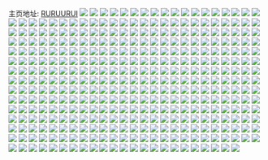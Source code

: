 主页地址: [RURUURUI](https://weibo.com/u/6495604325) 
![](https://wx4.sinaimg.cn/mw2000/0075ATpHly1h9gev0u6zoj315k1jgndc.jpg) 
![](https://wx4.sinaimg.cn/mw2000/0075ATpHly1h9gev0i9vyj31301g0h0a.jpg) 
![](https://wx4.sinaimg.cn/mw2000/0075ATpHly1h9fi9p43lwj332a2apx6p.jpg) 
![](https://wx4.sinaimg.cn/mw2000/0075ATpHly1h9fi9ofha2j30v815maq2.jpg) 
![](https://wx4.sinaimg.cn/mw2000/0075ATpHly1h9ficqicukj30k00zk7bw.jpg) 
![](https://wx4.sinaimg.cn/mw2000/0075ATpHly1h9fi9ti3mvj32dc35s1kz.jpg) 
![](https://wx4.sinaimg.cn/mw2000/0075ATpHly1h9fig0nlzuj30lc0sg0zo.jpg) 
![](https://wx4.sinaimg.cn/mw2000/0075ATpHly1h8zr3pfno5j32db35s1kz.jpg) 
![](https://wx4.sinaimg.cn/mw2000/0075ATpHly1h8zr3o1oxwj31z32mt4qq.jpg) 
![](https://wx4.sinaimg.cn/mw2000/0075ATpHly1h70kzd77mkj30u0140tj9.jpg) 
![](https://wx4.sinaimg.cn/mw2000/0075ATpHly1h6zgttte56j30u0140k4g.jpg) 
![](https://wx4.sinaimg.cn/mw2000/0075ATpHly1h6zgtsg96nj30u0142guv.jpg) 
![](https://wx4.sinaimg.cn/mw2000/0075ATpHly1h6x9oixzo0j30u0140grs.jpg) 
![](https://wx4.sinaimg.cn/mw2000/0075ATpHly1h6x9ojkvx0j30u014075u.jpg) 
![](https://wx4.sinaimg.cn/mw2000/0075ATpHly1h6x9ok5i6uj30u0140grb.jpg) 
![](https://wx4.sinaimg.cn/mw2000/0075ATpHly1h5pz56u6ymj316n1kw4qp.jpg) 
![](https://wx4.sinaimg.cn/mw2000/0075ATpHly1h5pz57lcquj32ai320qv5.jpg) 
![](https://wx4.sinaimg.cn/mw2000/0075ATpHly1h5pz5528f9j324v2uh4qq.jpg) 
![](https://wx4.sinaimg.cn/mw2000/0075ATpHly1h5mvpokhjdj32c03401kz.jpg) 
![](https://wx4.sinaimg.cn/mw2000/0075ATpHly1h5mvpuv697j32am3267wi.jpg) 
![](https://wx4.sinaimg.cn/mw2000/0075ATpHly1h5mvptkoclj33402c04qr.jpg) 
![](https://wx4.sinaimg.cn/mw2000/0075ATpHly1h5mvprx4ayj33402c0npe.jpg) 
![](https://wx4.sinaimg.cn/mw2000/0075ATpHly1h5dmc17aoxj31400u0n2y.jpg) 
![](https://wx4.sinaimg.cn/mw2000/0075ATpHly1h5d6k7o846j30u014079z.jpg) 
![](https://wx4.sinaimg.cn/mw2000/0075ATpHly1h4g6lctll7j32dc35s1l0.jpg) 
![](https://wx4.sinaimg.cn/mw2000/0075ATpHly1h4dpu5uogaj323u35snpd.jpg) 
![](https://wx4.sinaimg.cn/mw2000/0075ATpHly1h4dpua6qcej323u35snpd.jpg) 
![](https://wx4.sinaimg.cn/mw2000/0075ATpHly1h4dpucptwdj326x35skjl.jpg) 
![](https://wx4.sinaimg.cn/mw2000/0075ATpHly1h4dpu1pp8zj329b35snpd.jpg) 
![](https://wx4.sinaimg.cn/mw2000/0075ATpHly1h4dpuex5h5j328w35snpd.jpg) 
![](https://wx4.sinaimg.cn/mw2000/0075ATpHly1h4dpugsj3pj328z35snpd.jpg) 
![](https://wx4.sinaimg.cn/mw2000/0075ATpHly1h4dpu3nav0j325k35sqv5.jpg) 
![](https://wx4.sinaimg.cn/mw2000/0075ATpHly1h4dpu75mbsj323u35skjl.jpg) 
![](https://wx4.sinaimg.cn/mw2000/0075ATpHly1h4dpuigrkrj323u35snpd.jpg) 
![](https://wx4.sinaimg.cn/mw2000/0075ATpHly1h45s6843a7j30wi1yc1kx.jpg) 
![](https://wx4.sinaimg.cn/mw2000/0075ATpHly1h45s61cwpxj30wi1ychbl.jpg) 
![](https://wx4.sinaimg.cn/mw2000/0075ATpHly1h3qwp0twbjj32az32ne83.jpg) 
![](https://wx4.sinaimg.cn/mw2000/0075ATpHgy1gxyq5ql6g3j30u0140whk.jpg) 
![](https://wx4.sinaimg.cn/mw2000/0075ATpHgy1gxyq62j86vj30u013zgtj.jpg) 
![](https://wx4.sinaimg.cn/mw2000/0075ATpHgy1gxyq5nqlrvj30u0140105.jpg) 
![](https://wx4.sinaimg.cn/mw2000/0075ATpHgy1gxyq5nqlrvj30u0140105.jpg) 
![](https://wx4.sinaimg.cn/mw2000/0075ATpHgy1gxyq5j9iahj31400u0wu9.jpg) 
![](https://wx4.sinaimg.cn/mw2000/0075ATpHly1gynkqj3sm8j30u01400zi.jpg) 
![](https://wx4.sinaimg.cn/mw2000/0075ATpHgy1gy0vhvdogjj30u0140qc3.jpg) 
![](https://wx4.sinaimg.cn/mw2000/0075ATpHgy1gy0vhsx6m1j30u014018y.jpg) 
![](https://wx4.sinaimg.cn/mw2000/0075ATpHgy1gxyq5b13yej30u01407b8.jpg) 
![](https://wx4.sinaimg.cn/mw2000/0075ATpHly1gxwenyutm2j30u00u0dq5.jpg) 
![](https://wx4.sinaimg.cn/mw2000/0075ATpHly1gxwemhf59yj30u00u0jxj.jpg) 
![](https://wx4.sinaimg.cn/mw2000/0075ATpHly1gxwemu3smnj31400u0alg.jpg) 
![](https://wx4.sinaimg.cn/mw2000/0075ATpHly1gxwemnot4pj30u014046h.jpg) 
![](https://wx4.sinaimg.cn/mw2000/0075ATpHly1gxwenmxxarj30u01407dw.jpg) 
![](https://wx4.sinaimg.cn/mw2000/0075ATpHly1gxwemcl503j30u0140146.jpg) 
![](https://wx4.sinaimg.cn/mw2000/0075ATpHly1gxwenbqa5vj30u00u0jz7.jpg) 
![](https://wx4.sinaimg.cn/mw2000/0075ATpHly1gxwen2akbtj31400u0ak3.jpg) 
![](https://wx4.sinaimg.cn/mw2000/0075ATpHly1gxwem8zvjsj31400u0tjx.jpg) 
![](https://wx4.sinaimg.cn/mw2000/0075ATpHly1gxwem6jpnrj31400u0125.jpg) 
![](https://wx4.sinaimg.cn/mw2000/0075ATpHly1gxwemqzw48j30u0140qez.jpg) 
![](https://wx4.sinaimg.cn/mw2000/0075ATpHly1gxwemff6y6j31400u0tjm.jpg) 
![](https://wx4.sinaimg.cn/mw2000/0075ATpHly1gxwem4jr51j30u00u0jwp.jpg) 
![](https://wx4.sinaimg.cn/mw2000/0075ATpHly1gxwem2cdbej31400u0dp5.jpg) 
![](https://wx4.sinaimg.cn/mw2000/0075ATpHly1gxwemlsiy9j30u01407jm.jpg) 
![](https://wx4.sinaimg.cn/mw2000/0075ATpHly1gxpd7xyjwuj31o0280e81.jpg) 
![](https://wx4.sinaimg.cn/mw2000/0075ATpHly1gxpd7w8lloj30nz16mwt9.jpg) 
![](https://wx4.sinaimg.cn/mw2000/0075ATpHly1gxpd80x3vbj31mu26g4qr.jpg) 
![](https://wx4.sinaimg.cn/mw2000/0075ATpHly1gxm4ijytdsj30u00u0gra.jpg) 
![](https://wx4.sinaimg.cn/mw2000/0075ATpHly1gx7nsgc589j31400u0493.jpg) 
![](https://wx4.sinaimg.cn/mw2000/0075ATpHly1gx7nshu78rj30u0140dly.jpg) 
![](https://wx4.sinaimg.cn/mw2000/0075ATpHly1gx7nt449hmj30u0140n34.jpg) 
![](https://wx4.sinaimg.cn/mw2000/0075ATpHly1gy5ivqrja6j31400u0tli.jpg) 
![](https://wx4.sinaimg.cn/mw2000/0075ATpHly1gx10fxdh4vj30u014010g.jpg) 
![](https://wx4.sinaimg.cn/mw2000/0075ATpHly1gwxni34b4bj30u0140tg6.jpg) 
![](https://wx4.sinaimg.cn/mw2000/0075ATpHly1gwktownlchj30u0140tg3.jpg) 
![](https://wx4.sinaimg.cn/mw2000/0075ATpHly1gwktp23rjqj30u0140qah.jpg) 
![](https://wx4.sinaimg.cn/mw2000/0075ATpHly1gwktp5xva6j30u0140ahv.jpg) 
![](https://wx4.sinaimg.cn/mw2000/0075ATpHly1h9fhj4siczj30u0140wlq.jpg) 
![](https://wx4.sinaimg.cn/mw2000/0075ATpHly1gwjt44qkhdj30u0140103.jpg) 
![](https://wx4.sinaimg.cn/mw2000/0075ATpHly1gwjt45gkzdj30u014045f.jpg) 
![](https://wx4.sinaimg.cn/mw2000/0075ATpHly1gwjt443xlsj30u0140jya.jpg) 
![](https://wx4.sinaimg.cn/mw2000/0075ATpHly1gwjt45zbygj30u0140gsa.jpg) 
![](https://wx4.sinaimg.cn/mw2000/0075ATpHly1gvyn76q2o8j30u00u07d5.jpg) 
![](https://wx4.sinaimg.cn/mw2000/0075ATpHly1gw25i3p5xdj30ue0u0aif.jpg) 
![](https://wx4.sinaimg.cn/mw2000/0075ATpHly1gw25i4xhdvj30u40u00zh.jpg) 
![](https://wx4.sinaimg.cn/mw2000/0075ATpHly1gw25i669uuj31400u0tgb.jpg) 
![](https://wx4.sinaimg.cn/mw2000/0075ATpHly1gw25hvxc7aj30u00u0agv.jpg) 
![](https://wx4.sinaimg.cn/mw2000/0075ATpHly1gw2d8dl09nj30u0140q8v.jpg) 
![](https://wx4.sinaimg.cn/mw2000/0075ATpHly1gu1oruv2kkj61ud1ude8202.jpg) 
![](https://wx4.sinaimg.cn/mw2000/0075ATpHly1gu1orx9zupj625r25r7wi02.jpg) 
![](https://wx4.sinaimg.cn/mw2000/0075ATpHly1gw2d8dl09nj30u0140q8v.jpg) 
![](https://wx4.sinaimg.cn/mw2000/0075ATpHly1h3hta5fhxsj30u0140qbm.jpg) 
![](https://wx4.sinaimg.cn/mw2000/0075ATpHly1h3hta5p5jcj30u00u0tej.jpg) 
![](https://wx4.sinaimg.cn/mw2000/0075ATpHly1h3hta69uruj30u00u0wks.jpg) 
![](https://wx4.sinaimg.cn/mw2000/0075ATpHly1h3htbpf9e4j30u0140qbv.jpg) 
![](https://wx4.sinaimg.cn/mw2000/0075ATpHly1gu1oruv2kkj61ud1ude8202.jpg) 
![](https://wx4.sinaimg.cn/mw2000/0075ATpHly1h3hta605w8j30u00u07a4.jpg) 
![](https://wx4.sinaimg.cn/mw2000/0075ATpHly1gu1orx9zupj625r25r7wi02.jpg) 
![](https://wx4.sinaimg.cn/mw2000/0075ATpHly1gu1oy5ss49j62c03401l002.jpg) 
![](https://wx4.sinaimg.cn/mw2000/0075ATpHly1gu1p4sp1wtj61o0280u0x02.jpg) 
![](https://wx4.sinaimg.cn/mw2000/0075ATpHly1gwbco63wh8j30u00u0qba.jpg) 
![](https://wx4.sinaimg.cn/mw2000/0075ATpHly1gwbco6uid1j31400u0dod.jpg) 
![](https://wx4.sinaimg.cn/mw2000/0075ATpHly1gwbcs1fhd4j30u00u0afs.jpg) 
![](https://wx4.sinaimg.cn/mw2000/0075ATpHly1gwbco7tbnqj30u014112u.jpg) 
![](https://wx4.sinaimg.cn/mw2000/0075ATpHly1gtsch7hp71j60fn0fndhz02.jpg) 
![](https://wx4.sinaimg.cn/mw2000/0075ATpHly1gsorfbtjcwj32ds1scu0x.jpg) 
![](https://wx4.sinaimg.cn/mw2000/0075ATpHly1gsorf2yfbbj33402c0npf.jpg) 
![](https://wx4.sinaimg.cn/mw2000/0075ATpHly1gsoreiv2pkj626v1n5npd02.jpg) 
![](https://wx4.sinaimg.cn/mw2000/0075ATpHly1gsorenx64oj30sg13f1d5.jpg) 
![](https://wx4.sinaimg.cn/mw2000/0075ATpHly1gsorf83jwyj33402c01l0.jpg) 
![](https://wx4.sinaimg.cn/mw2000/0075ATpHly1gsorepq91rj30sg1tp1kx.jpg) 
![](https://wx4.sinaimg.cn/mw2000/0075ATpHly1gsoreslp1wj30sg16nncu.jpg) 
![](https://wx4.sinaimg.cn/mw2000/0075ATpHly1gsorersahij30sg1rz1kx.jpg) 
![](https://wx4.sinaimg.cn/mw2000/0075ATpHly1gsoremrtkkj30sg4a2b2a.jpg) 
![](https://wx4.sinaimg.cn/mw2000/0075ATpHly1gseo74s618j32c0340e87.jpg) 
![](https://wx4.sinaimg.cn/mw2000/0075ATpHly1gseo7bxb6ej32c0340kjr.jpg) 
![](https://wx4.sinaimg.cn/mw2000/0075ATpHly1gvru5y2ljoj31900u079y.jpg) 
![](https://wx4.sinaimg.cn/mw2000/0075ATpHly1gvru5zf6lpj30u01404c7.jpg) 
![](https://wx4.sinaimg.cn/mw2000/0075ATpHly1gvru5xa9kij30u00u0jw9.jpg) 
![](https://wx4.sinaimg.cn/mw2000/0075ATpHly1grpqeraepdj30n00oxq8t.jpg) 
![](https://wx4.sinaimg.cn/mw2000/0075ATpHly1grpqes2ga2j30n00n0whn.jpg) 
![](https://wx4.sinaimg.cn/mw2000/0075ATpHly1grpqet1a92j30n00n0778.jpg) 
![](https://wx4.sinaimg.cn/mw2000/0075ATpHly1grpqeqfjzyj30n00n076m.jpg) 
![](https://wx4.sinaimg.cn/mw2000/0075ATpHly1gvuc1009i9j30mq0mqju4.jpg) 
![](https://wx4.sinaimg.cn/mw2000/0075ATpHgy1grbegv77aej32c0340hdz.jpg) 
![](https://wx4.sinaimg.cn/mw2000/0075ATpHgy1grbeljvk2bj3242242qvg.jpg) 
![](https://wx4.sinaimg.cn/mw2000/0075ATpHgy1grbenm3tivj322f2r8x6z.jpg) 
![](https://wx4.sinaimg.cn/mw2000/0075ATpHgy1grbeg0pgb2j30sg16okjl.jpg) 
![](https://wx4.sinaimg.cn/mw2000/0075ATpHly1gq7w08bswwj33402c04h9.jpg) 
![](https://wx4.sinaimg.cn/mw2000/0075ATpHly1gq7w01bnt6j33402c0npn.jpg) 
![](https://wx4.sinaimg.cn/mw2000/0075ATpHly1gvru1f01hxj30u00u07ay.jpg) 
![](https://wx4.sinaimg.cn/mw2000/0075ATpHly1gq7vyi1gsjj32yo1o0qv8.jpg) 
![](https://wx4.sinaimg.cn/mw2000/0075ATpHly1gq7vytv563j32c02c0e89.jpg) 
![](https://wx4.sinaimg.cn/mw2000/0075ATpHly1gq7wnm6568j32yo1o0npk.jpg) 
![](https://wx4.sinaimg.cn/mw2000/0075ATpHly1gq0wuj6so5j30n025ntlh.jpg) 
![](https://wx4.sinaimg.cn/mw2000/0075ATpHly1gq0wuon6i9j30n02il17i.jpg) 
![](https://wx4.sinaimg.cn/mw2000/0075ATpHly1gprzd5iu5zj333w340npk.jpg) 
![](https://wx4.sinaimg.cn/mw2000/0075ATpHly1gprzek5dntj32c02c0npd.jpg) 
![](https://wx4.sinaimg.cn/mw2000/0075ATpHly1gprzdelbetj31o02801l1.jpg) 
![](https://wx4.sinaimg.cn/mw2000/0075ATpHly1gprze1s654j32c02c01la.jpg) 
![](https://wx4.sinaimg.cn/mw2000/0075ATpHly1gprzcvtmctj31o01o0u0z.jpg) 
![](https://wx4.sinaimg.cn/mw2000/0075ATpHly1gprzee898gj32c02c0u19.jpg) 
![](https://wx4.sinaimg.cn/mw2000/0075ATpHly1gqgqw9vhfcj32802yob2g.jpg) 
![](https://wx4.sinaimg.cn/mw2000/0075ATpHly1gprzgizmurj32c02c0b2h.jpg) 
![](https://wx4.sinaimg.cn/mw2000/0075ATpHly1gprzdnzcqaj323q2szx6v.jpg) 
![](https://wx4.sinaimg.cn/mw2000/0075ATpHly1gp89ube9qsj314v0n0kd9.jpg) 
![](https://wx4.sinaimg.cn/mw2000/0075ATpHly1gp89ud2hwij314w0n0nkz.jpg) 
![](https://wx4.sinaimg.cn/mw2000/0075ATpHly1gp89ues7qvj314v0n0e30.jpg) 
![](https://wx4.sinaimg.cn/mw2000/0075ATpHly1gp89ugvh02j314l0mukcx.jpg) 
![](https://wx4.sinaimg.cn/mw2000/0075ATpHly1grg0uxlp2rj30iq0m8ju2.jpg) 
![](https://wx4.sinaimg.cn/mw2000/0075ATpHly1gnprjeubmej33242alnpe.jpg) 
![](https://wx4.sinaimg.cn/mw2000/0075ATpHly1gnpriwhf1oj32ds2ds4ir.jpg) 
![](https://wx4.sinaimg.cn/mw2000/0075ATpHly1growvq92b9j331k1pm4qq.jpg) 
![](https://wx4.sinaimg.cn/mw2000/0075ATpHly1gmmip4qrqdj31rr1rr1kx.jpg) 
![](https://wx4.sinaimg.cn/mw2000/0075ATpHly1gmsw7qsqzij30n00n141o.jpg) 
![](https://wx4.sinaimg.cn/mw2000/0075ATpHly1go8bf54x67j323u35snpd.jpg) 
![](https://wx4.sinaimg.cn/mw2000/0075ATpHly1growvguwj4j61sc2dskjl02.jpg) 
![](https://wx4.sinaimg.cn/mw2000/0075ATpHly1gm7hitz6ztj31c92dshdt.jpg) 
![](https://wx4.sinaimg.cn/mw2000/0075ATpHly1glzntke4j0j32c03407wh.jpg) 
![](https://wx4.sinaimg.cn/mw2000/0075ATpHly1glsgrqxrfcj325s1mcnlg.jpg) 
![](https://wx4.sinaimg.cn/mw2000/0075ATpHly1glsgrucer7j32c0340qv5.jpg) 
![](https://wx4.sinaimg.cn/mw2000/0075ATpHly1grxad53qxpj32c02c0x6p.jpg) 
![](https://wx4.sinaimg.cn/mw2000/0075ATpHly1grxabxwff5j32c02c0kjm.jpg) 
![](https://wx4.sinaimg.cn/mw2000/0075ATpHly1go8bm19pmmj31sc2ds7wh.jpg) 
![](https://wx4.sinaimg.cn/mw2000/0075ATpHly1go8bm2np50j32c02c0b29.jpg) 
![](https://wx4.sinaimg.cn/mw2000/0075ATpHly1grxabdfd0sj33402c0kjl.jpg) 
![](https://wx4.sinaimg.cn/mw2000/0075ATpHly1gpxhi9bj26j30n00uodnr.jpg) 
![](https://wx4.sinaimg.cn/mw2000/0075ATpHly1grxac8iuvhj32ds1sg4qp.jpg) 
![](https://wx4.sinaimg.cn/mw2000/0075ATpHly1go8ceges1ej30mz0mzadu.jpg) 
![](https://wx4.sinaimg.cn/mw2000/0075ATpHly1go8celltu7j323f23fhdv.jpg) 
![](https://wx4.sinaimg.cn/mw2000/0075ATpHly1go8cem8179j3112112dqd.jpg) 
![](https://wx4.sinaimg.cn/mw2000/0075ATpHly1gkgnm83dujj325p2vmhdu.jpg) 
![](https://wx4.sinaimg.cn/mw2000/0075ATpHly1go8dgwwwdpj30n00yin8z.jpg) 
![](https://wx4.sinaimg.cn/mw2000/0075ATpHly1gjw7w4slzyj32c02c07wj.jpg) 
![](https://wx4.sinaimg.cn/mw2000/0075ATpHly1go8c0vo14vj33272anb2c.jpg) 
![](https://wx4.sinaimg.cn/mw2000/0075ATpHly1go8bzj4ujuj32c02c0qv6.jpg) 
![](https://wx4.sinaimg.cn/mw2000/0075ATpHly1gjw7vj7ljfj32c02c0b2b.jpg) 
![](https://wx4.sinaimg.cn/mw2000/0075ATpHly1go8bzq3qcnj32c02c04qr.jpg) 
![](https://wx4.sinaimg.cn/mw2000/0075ATpHly1gjw7wb8m9qj32lw2lwu0y.jpg) 
![](https://wx4.sinaimg.cn/mw2000/0075ATpHly1gpxhd63wbpj324y24yx6p.jpg) 
![](https://wx4.sinaimg.cn/mw2000/0075ATpHly1gpxhhkp2wfj32c02c0npe.jpg) 
![](https://wx4.sinaimg.cn/mw2000/0075ATpHly1gjvz2ftk0zj30ef06h74k.jpg) 
![](https://wx4.sinaimg.cn/mw2000/0075ATpHly1gj0euyfcz0j32c02c0h4p.jpg) 
![](https://wx4.sinaimg.cn/mw2000/0075ATpHly1gj0euwpyduj31ho1zku0x.jpg) 
![](https://wx4.sinaimg.cn/mw2000/0075ATpHly1gj0euxtrkpj32sq23hkjm.jpg) 
![](https://wx4.sinaimg.cn/mw2000/0075ATpHly1gpxgyul1ofj31ea1v24qq.jpg) 
![](https://wx4.sinaimg.cn/mw2000/0075ATpHly1gpxgyxu9ayj30n00zodu4.jpg) 
![](https://wx4.sinaimg.cn/mw2000/0075ATpHly1gj0ev0fg7zj30n01dsgsn.jpg) 
![](https://wx4.sinaimg.cn/mw2000/0075ATpHly1gj0ev3pciij32bb333x6r.jpg) 
![](https://wx4.sinaimg.cn/mw2000/0075ATpHly1gj0euz82ecj31gx1zknpd.jpg) 
![](https://wx4.sinaimg.cn/mw2000/0075ATpHly1gj0euvv67aj32uh24vb29.jpg) 
![](https://wx4.sinaimg.cn/mw2000/0075ATpHgy1gitg5nlszsj32c0340npe.jpg) 
![](https://wx4.sinaimg.cn/mw2000/0075ATpHgy1gitg7tetrij30n022s1hg.jpg) 
![](https://wx4.sinaimg.cn/mw2000/0075ATpHgy1gitg66fevnj333y2bykjn.jpg) 
![](https://wx4.sinaimg.cn/mw2000/0075ATpHgy1gitg38rfbhj32wd2wdb2c.jpg) 
![](https://wx4.sinaimg.cn/mw2000/0075ATpHgy1gitg3jhyxsj32wu26mu0y.jpg) 
![](https://wx4.sinaimg.cn/mw2000/0075ATpHgy1gitg3wcvj5j3340340npg.jpg) 
![](https://wx4.sinaimg.cn/mw2000/0075ATpHgy1gitg4xqmtxj32c03404qr.jpg) 
![](https://wx4.sinaimg.cn/mw2000/0075ATpHgy1gitg7patuxj30n02xgb29.jpg) 
![](https://wx4.sinaimg.cn/mw2000/0075ATpHgy1gitg5balrgj32c0340b2b.jpg) 
![](https://wx4.sinaimg.cn/mw2000/0075ATpHly1go8dbslwtmj33te2v51l1.jpg) 
![](https://wx4.sinaimg.cn/mw2000/0075ATpHly1go8dbp8wf7j342f31zb2d.jpg) 
![](https://wx4.sinaimg.cn/mw2000/0075ATpHly1go8dbn4frwj33402c04qr.jpg) 
![](https://wx4.sinaimg.cn/mw2000/0075ATpHgy1giqhn5d7x1j32bj2bjhdu.jpg) 
![](https://wx4.sinaimg.cn/mw2000/0075ATpHly1go8d5mgy19j32ds1sc1kx.jpg) 
![](https://wx4.sinaimg.cn/mw2000/0075ATpHly1go8d5smibuj32c0340npf.jpg) 
![](https://wx4.sinaimg.cn/mw2000/0075ATpHly1gia90l8jmij324u24uu0x.jpg) 
![](https://wx4.sinaimg.cn/mw2000/0075ATpHly1gia90nggxlj32c02c04qs.jpg) 
![](https://wx4.sinaimg.cn/mw2000/0075ATpHly1gia90sjc2oj32o82o8az7.jpg) 
![](https://wx4.sinaimg.cn/mw2000/0075ATpHly1gintop946nj30n01a0api.jpg) 
![](https://wx4.sinaimg.cn/mw2000/0075ATpHly1gia90v0o1wj31a81a8qkx.jpg) 
![](https://wx4.sinaimg.cn/mw2000/0075ATpHly1gia90zpky2j32c03404qr.jpg) 
![](https://wx4.sinaimg.cn/mw2000/0075ATpHly1grx9zm13juj30zu0zu4m3.jpg) 
![](https://wx4.sinaimg.cn/mw2000/0075ATpHly1grx9yne6rij32c02c0hdv.jpg) 
![](https://wx4.sinaimg.cn/mw2000/0075ATpHly1grx9z4fpkgj32c02c0x6s.jpg) 
![](https://wx4.sinaimg.cn/mw2000/0075ATpHly1gqfbn9p5f1j31sc2ds4qr.jpg) 
![](https://wx4.sinaimg.cn/mw2000/0075ATpHly1grx9y9jsxvj31ne1ne1kx.jpg) 
![](https://wx4.sinaimg.cn/mw2000/0075ATpHly1ghc026b9wuj30ja0pr0xj.jpg) 
![](https://wx4.sinaimg.cn/mw2000/0075ATpHly1gqfbo5n3adj30n00h9q6n.jpg) 
![](https://wx4.sinaimg.cn/mw2000/0075ATpHly1gqfbpbshuyj32c02c0nph.jpg) 
![](https://wx4.sinaimg.cn/mw2000/0075ATpHly1grx9zj4jwuj32c02c0kjp.jpg) 
![](https://wx4.sinaimg.cn/mw2000/0075ATpHly1getowniip5j30k10k178m.jpg) 
![](https://wx4.sinaimg.cn/mw2000/0075ATpHly1geot8xe7m4j30et08c0tc.jpg) 
![](https://wx4.sinaimg.cn/mw2000/0075ATpHly1geot8x2krhj30bp06ldg6.jpg) 
![](https://wx4.sinaimg.cn/mw2000/0075ATpHly1geot8y2pimj30h509n757.jpg) 
![](https://wx4.sinaimg.cn/mw2000/0075ATpHly1gfetwkyilsj31v31ho1ky.jpg) 
![](https://wx4.sinaimg.cn/mw2000/0075ATpHly1geoteat6vij31a01a0qby.jpg) 
![](https://wx4.sinaimg.cn/mw2000/0075ATpHly1geoteae0irj31v31hohdt.jpg) 
![](https://wx4.sinaimg.cn/mw2000/0075ATpHly1geot8yd2gpj30f308hgm8.jpg) 
![](https://wx4.sinaimg.cn/mw2000/0075ATpHly1geot8xqrk5j30cp075mxp.jpg) 
![](https://wx4.sinaimg.cn/mw2000/0075ATpHly1gfar3odv3nj32c02c0u0z.jpg) 
![](https://wx4.sinaimg.cn/mw2000/0075ATpHly1geb60h5sllj31kw1kw1aa.jpg) 
![](https://wx4.sinaimg.cn/mw2000/0075ATpHly1gej77c0cdyj32uy257kjl.jpg) 
![](https://wx4.sinaimg.cn/mw2000/0075ATpHly1gekl4yom8cj31kw1kwqg8.jpg) 
![](https://wx4.sinaimg.cn/mw2000/0075ATpHly1grx9u4nc41j30i60a8dh4.jpg) 
![](https://wx4.sinaimg.cn/mw2000/0075ATpHly1grx9u738nbj31q11dmb29.jpg) 
![](https://wx4.sinaimg.cn/mw2000/0075ATpHly1grx9u493c1j30hm09xgmw.jpg) 
![](https://wx4.sinaimg.cn/mw2000/0075ATpHly1ge3wzsmel7j320i2ooe82.jpg) 
![](https://wx4.sinaimg.cn/mw2000/0075ATpHly1gbki1xi2u7j30u00u07e2.jpg) 
![](https://wx4.sinaimg.cn/mw2000/0075ATpHly1gbki20wnzmj32sd23anpe.jpg) 
![](https://wx4.sinaimg.cn/mw2000/0075ATpHly1gbki1yb12jj31ri29r4hp.jpg) 
![](https://wx4.sinaimg.cn/mw2000/0075ATpHly1gchf0yccs2j30u00u0tds.jpg) 
![](https://wx4.sinaimg.cn/mw2000/0075ATpHly1gchf0tokloj314k0mtgul.jpg) 
![](https://wx4.sinaimg.cn/mw2000/0075ATpHly1gchf0xsoqoj32c02c04qq.jpg) 
![](https://wx4.sinaimg.cn/mw2000/0075ATpHly1gawmynzmgpj30u00u0q8h.jpg) 
![](https://wx4.sinaimg.cn/mw2000/0075ATpHly1gawmyore36j31o01o04qp.jpg) 
![](https://wx4.sinaimg.cn/mw2000/0075ATpHly1gawmytlkefj32c02c0hdt.jpg) 
![](https://wx4.sinaimg.cn/mw2000/0075ATpHly1gchf0ubm05j30u00u0tkr.jpg) 
![](https://wx4.sinaimg.cn/mw2000/0075ATpHly1gawmyv4s8dj32c02c0kjm.jpg) 
![](https://wx4.sinaimg.cn/mw2000/0075ATpHly1gddmcod1ryj327e2xvhdu.jpg) 
![](https://wx4.sinaimg.cn/mw2000/0075ATpHly1gaq5pw5kemj30u00u010r.jpg) 
![](https://wx4.sinaimg.cn/mw2000/0075ATpHly1gamwchwunwj30u00u0wip.jpg) 
![](https://wx4.sinaimg.cn/mw2000/0075ATpHly1gamwcin7ksj30u00u07ah.jpg) 
![](https://wx4.sinaimg.cn/mw2000/0075ATpHly1gbayasm040j30u00u047t.jpg) 
![](https://wx4.sinaimg.cn/mw2000/0075ATpHly1gbayavckv1j31hc0u0wsg.jpg) 
![](https://wx4.sinaimg.cn/mw2000/0075ATpHly1gbayark4y0j31400u0e0e.jpg) 
![](https://wx4.sinaimg.cn/mw2000/0075ATpHly1go8ee4tsdzj30n012s11t.jpg) 
![](https://wx4.sinaimg.cn/mw2000/0075ATpHly1gbayapiuyjj30u00u0tg0.jpg) 
![](https://wx4.sinaimg.cn/mw2000/0075ATpHly1gbayaxy6s2j30u00u07ee.jpg) 
![](https://wx4.sinaimg.cn/mw2000/0075ATpHly1gadjb2oysfj31o01o0b29.jpg) 
![](https://wx4.sinaimg.cn/mw2000/0075ATpHly1gadjb3skuxj31o01o07wh.jpg) 
![](https://wx4.sinaimg.cn/mw2000/0075ATpHly1gadjb4zc4ij31o01o01kx.jpg) 
![](https://wx4.sinaimg.cn/mw2000/0075ATpHly1gadjb7lgbmj31o01o07wh.jpg) 
![](https://wx4.sinaimg.cn/mw2000/0075ATpHly1gadjb63vbtj31o01o0b29.jpg) 
![](https://wx4.sinaimg.cn/mw2000/0075ATpHly1gadjb9yh9mj31o01o01kx.jpg) 
![](https://wx4.sinaimg.cn/mw2000/0075ATpHly1gadjbb1f7jj31o01o07wh.jpg) 
![](https://wx4.sinaimg.cn/mw2000/0075ATpHly1gadjb12awqj31o01o07wh.jpg) 
![](https://wx4.sinaimg.cn/mw2000/0075ATpHly1gadjb8q7odj31o01o07wh.jpg) 
![](https://wx4.sinaimg.cn/mw2000/0075ATpHly1gaqodzs3fdj31hc0u07gf.jpg) 
![](https://wx4.sinaimg.cn/mw2000/0075ATpHly1ga2k7xcgzgj31hd0u0wqo.jpg) 
![](https://wx4.sinaimg.cn/mw2000/0075ATpHly1gchf8sienaj32c02c0hdv.jpg) 
![](https://wx4.sinaimg.cn/mw2000/0075ATpHly1gaqglfevsmj31hc0u0tcq.jpg) 
![](https://wx4.sinaimg.cn/mw2000/0075ATpHly1gchf8pi0opj32wx1n1b2a.jpg) 
![](https://wx4.sinaimg.cn/mw2000/0075ATpHly1gahoimuirtj30u00u0wjw.jpg) 
![](https://wx4.sinaimg.cn/mw2000/0075ATpHly1gaqoeffmvtj30mz0cxjtk.jpg) 
![](https://wx4.sinaimg.cn/mw2000/0075ATpHly1gbawwrx65tj30mo0cr76a.jpg) 
![](https://wx4.sinaimg.cn/mw2000/0075ATpHly1gvubvc71bsj30u0140wmi.jpg) 
![](https://wx4.sinaimg.cn/mw2000/0075ATpHly1gc94zf283kj32b032pb2a.jpg) 
![](https://wx4.sinaimg.cn/mw2000/0075ATpHly1gaqtune55oj30u00u0115.jpg) 
![](https://wx4.sinaimg.cn/mw2000/0075ATpHly1gc94zamh2oj333b1qm7wi.jpg) 
![](https://wx4.sinaimg.cn/mw2000/0075ATpHly1gvubvyo08gj30u0140jzs.jpg) 
![](https://wx4.sinaimg.cn/mw2000/0075ATpHly1g9k2j1uzwzj30n01x0198.jpg) 
![](https://wx4.sinaimg.cn/mw2000/0075ATpHly1g9k2j4oajlj30u00u0woo.jpg) 
![](https://wx4.sinaimg.cn/mw2000/0075ATpHly1g9mc11mzarj30u00u0thm.jpg) 
![](https://wx4.sinaimg.cn/mw2000/0075ATpHly1g9c7tbdpb3j30u00u0tg8.jpg) 
![](https://wx4.sinaimg.cn/mw2000/0075ATpHly1g9c7t7u4y6j30n00yi47s.jpg) 
![](https://wx4.sinaimg.cn/mw2000/0075ATpHly1g9c7t8i7atj31400u0dr8.jpg) 
![](https://wx4.sinaimg.cn/mw2000/0075ATpHly1ganb55exbmj31400u07cl.jpg) 
![](https://wx4.sinaimg.cn/mw2000/0075ATpHly1g9etjvy4zcj30n01fsn9h.jpg) 
![](https://wx4.sinaimg.cn/mw2000/0075ATpHly1g9c7t7322xj31hc0u0gzu.jpg) 
![](https://wx4.sinaimg.cn/mw2000/0075ATpHly1g9c7t98iwqj31400u012x.jpg) 
![](https://wx4.sinaimg.cn/mw2000/0075ATpHly1g9c7t67h2zj31400u0gsi.jpg) 
![](https://wx4.sinaimg.cn/mw2000/0075ATpHly1g9c987ad4kj31400u07f8.jpg) 
![](https://wx4.sinaimg.cn/mw2000/0075ATpHly1g9aptxf550j30n00pwjzd.jpg) 
![](https://wx4.sinaimg.cn/mw2000/0075ATpHly1g9apsk8qdtj30n00pwtg7.jpg) 
![](https://wx4.sinaimg.cn/mw2000/0075ATpHly1g9cfdzb9axj30n012uwp9.jpg) 
![](https://wx4.sinaimg.cn/mw2000/0075ATpHly1g9jiuh9l57j30m809qmyu.jpg) 
![](https://wx4.sinaimg.cn/mw2000/0075ATpHly1g9ckbyqmtaj30n00yi77l.jpg) 
![](https://wx4.sinaimg.cn/mw2000/0075ATpHly1g9apsnpxsbj30u00u0qb6.jpg) 
![](https://wx4.sinaimg.cn/mw2000/0075ATpHly1g9jiuh9l57j30m809qmyu.jpg) 
![](https://wx4.sinaimg.cn/mw2000/0075ATpHly1g9mh2vd2moj31hc0u0qgf.jpg) 
![](https://wx4.sinaimg.cn/mw2000/0075ATpHly1g9cflpftkmj30n02h3wzw.jpg) 
![](https://wx4.sinaimg.cn/mw2000/0075ATpHly1gbaxtbwep4j30u00u012p.jpg) 
![](https://wx4.sinaimg.cn/mw2000/0075ATpHly1g9lbn0zr1yj30u00u0jzz.jpg) 
![](https://wx4.sinaimg.cn/mw2000/0075ATpHly1gbccrz1hemj30u00u0gry.jpg) 
![](https://wx4.sinaimg.cn/mw2000/0075ATpHly1gc01v7s3tbj30u00u0451.jpg) 
![](https://wx4.sinaimg.cn/mw2000/0075ATpHly1gbaxtckb0fj30u00u0gtw.jpg) 
![](https://wx4.sinaimg.cn/mw2000/0075ATpHly1gbccry95g8j30u00u0wok.jpg) 
![](https://wx4.sinaimg.cn/mw2000/0075ATpHly1g8goxzuyt8j30qo0f4q4b.jpg) 
![](https://wx4.sinaimg.cn/mw2000/0075ATpHly1gwbd3y2cg3j30u0140tjc.jpg) 
![](https://wx4.sinaimg.cn/mw2000/0075ATpHly1gwbd3s3m16j30u0140121.jpg) 
![](https://wx4.sinaimg.cn/mw2000/0075ATpHly1g8goy1ie9wj30n0370khm.jpg) 
![](https://wx4.sinaimg.cn/mw2000/0075ATpHly1g7sd2gov92j30u00u0tbu.jpg) 
![](https://wx4.sinaimg.cn/mw2000/0075ATpHly1g7sd2ekkibj30jw0jvacm.jpg) 
![](https://wx4.sinaimg.cn/mw2000/0075ATpHly1g7sdb7sr9zj30u00u0dlh.jpg) 
![](https://wx4.sinaimg.cn/mw2000/0075ATpHly1g7sd7mtevzj30u00u0dlf.jpg) 
![](https://wx4.sinaimg.cn/mw2000/0075ATpHly1g7sd2g04grj30u00u0ag9.jpg) 
![](https://wx4.sinaimg.cn/mw2000/0075ATpHly1g7sd2flx5dj30ku1qi7da.jpg) 
![](https://wx4.sinaimg.cn/mw2000/0075ATpHly1g8uoaiskz7j30u00u0ahr.jpg) 
![](https://wx4.sinaimg.cn/mw2000/0075ATpHly1g7sd2e6jxmj30tk0gnwiz.jpg) 
![](https://wx4.sinaimg.cn/mw2000/0075ATpHly1g7sd2f9n6mj30s51e1qdj.jpg) 
![](https://wx4.sinaimg.cn/mw2000/0075ATpHly1g7pm4rzl1aj30rs1jktqg.jpg) 
![](https://wx4.sinaimg.cn/mw2000/0075ATpHly1g7pm7p3db3j30rs1jkkf4.jpg) 
![](https://wx4.sinaimg.cn/mw2000/0075ATpHly1gbavv9yh1xj30rs1jkgy2.jpg) 
![](https://wx4.sinaimg.cn/mw2000/0075ATpHly1gbavya7tvqj30u014045o.jpg) 
![](https://wx4.sinaimg.cn/mw2000/0075ATpHly1g7pmw6ay8rj31hd0u0th0.jpg) 
![](https://wx4.sinaimg.cn/mw2000/0075ATpHly1g7uncuw17rj30rs453hdt.jpg) 
![](https://wx4.sinaimg.cn/mw2000/0075ATpHly1gbavy9rdc9j30u00u079q.jpg) 
![](https://wx4.sinaimg.cn/mw2000/0075ATpHly1g7pmggynmpj30u00u0n3b.jpg) 
![](https://wx4.sinaimg.cn/mw2000/0075ATpHly1gbavy8jqkjj30u00u0tii.jpg) 
![](https://wx4.sinaimg.cn/mw2000/0075ATpHly1g6j99mw9auj30u00u049o.jpg) 
![](https://wx4.sinaimg.cn/mw2000/0075ATpHly1g6j99pk8n5j30u00u0tk2.jpg) 
![](https://wx4.sinaimg.cn/mw2000/0075ATpHly1g6j99nya2dj30u00u0n6h.jpg) 
![](https://wx4.sinaimg.cn/mw2000/0075ATpHly1gbawiha0nqj30u00u0qag.jpg) 
![](https://wx4.sinaimg.cn/mw2000/0075ATpHly1g6j99qp0qyj30u00u0tis.jpg) 
![](https://wx4.sinaimg.cn/mw2000/0075ATpHly1gbawig1kmcj30u00u0gvl.jpg) 
![](https://wx4.sinaimg.cn/mw2000/0075ATpHly1h3htz85pryj30u00u0wl7.jpg) 
![](https://wx4.sinaimg.cn/mw2000/0075ATpHly1gbb5x5k5xwj30u00u0dka.jpg) 
![](https://wx4.sinaimg.cn/mw2000/0075ATpHly1h3htz4sj2uj30u00u0n5h.jpg) 
![](https://wx4.sinaimg.cn/mw2000/0075ATpHly1gbaw5t02m1j32xa1y61ky.jpg) 
![](https://wx4.sinaimg.cn/mw2000/0075ATpHly1gbaw69tgr6j32c02c0b2b.jpg) 
![](https://wx4.sinaimg.cn/mw2000/0075ATpHly1gbaw5r6s0yj326t26r4qp.jpg) 
![](https://wx4.sinaimg.cn/mw2000/0075ATpHly1gbaw671wmfj32a72a7hdu.jpg) 
![](https://wx4.sinaimg.cn/mw2000/0075ATpHly1gbaw64ryu0j321d2px1ky.jpg) 
![](https://wx4.sinaimg.cn/mw2000/0075ATpHly1gbaw5pqyhrj32c02c0x6r.jpg) 
![](https://wx4.sinaimg.cn/mw2000/0075ATpHly1gbaw69tgr6j32c02c0b2b.jpg) 
![](https://wx4.sinaimg.cn/mw2000/0075ATpHly1gbaw5r6s0yj326t26r4qp.jpg) 
![](https://wx4.sinaimg.cn/mw2000/0075ATpHly1gbaw671wmfj32a72a7hdu.jpg) 
![](https://wx4.sinaimg.cn/mw2000/0075ATpHly1gbaw64ryu0j321d2px1ky.jpg) 
![](https://wx4.sinaimg.cn/mw2000/0075ATpHly1gbaw5pqyhrj32c02c0x6r.jpg) 
![](https://wx4.sinaimg.cn/mw2000/0075ATpHly1go8eurvttxj32c02c0npe.jpg) 
![](https://wx4.sinaimg.cn/mw2000/0075ATpHly1gbaw5x7ch1j32c02c0qv8.jpg) 
![](https://wx4.sinaimg.cn/mw2000/0075ATpHly1gbaw62zqlaj30yi0yiqnj.jpg) 
![](https://wx4.sinaimg.cn/mw2000/0075ATpHly1go8eq8lt7gj30u00u07bk.jpg) 
![](https://wx4.sinaimg.cn/mw2000/0075ATpHly1g6294ft9dyj33212aj1kx.jpg) 
![](https://wx4.sinaimg.cn/mw2000/0075ATpHly1go8eq94asrj31e10u07cb.jpg) 
![](https://wx4.sinaimg.cn/mw2000/0075ATpHly1g6293z5wurj32c02c0kjo.jpg) 
![](https://wx4.sinaimg.cn/mw2000/0075ATpHly1g4y1h2bi9xj31400u0dr0.jpg) 
![](https://wx4.sinaimg.cn/mw2000/0075ATpHly1g4bg1uig5rj31900u0ap3.jpg) 
![](https://wx4.sinaimg.cn/mw2000/0075ATpHly1g4bgv22ug8j31420u07cf.jpg) 
![](https://wx4.sinaimg.cn/mw2000/0075ATpHly1g4bg1t0t86j31hd0u04af.jpg) 
![](https://wx4.sinaimg.cn/mw2000/0075ATpHly1g4bg1wjv56j30u00u0dnl.jpg) 
![](https://wx4.sinaimg.cn/mw2000/0075ATpHly1gbauswayu1j32c02c0e81.jpg) 
![](https://wx4.sinaimg.cn/mw2000/0075ATpHly1gbaurk1fh5j30v90v94cy.jpg) 
![](https://wx4.sinaimg.cn/mw2000/0075ATpHly1gbaus1yotfj32c02c01ky.jpg) 
![](https://wx4.sinaimg.cn/mw2000/0075ATpHly1gbauvezpq0j30sb0sbn5e.jpg) 
![](https://wx4.sinaimg.cn/mw2000/0075ATpHly1gbauvhvfytj32c02c0x6p.jpg) 
![](https://wx4.sinaimg.cn/mw2000/0075ATpHly1gbauvc8fwoj32c02c07wh.jpg) 
![](https://wx4.sinaimg.cn/mw2000/0075ATpHly1gbauyjhq4ej33403404qr.jpg) 
